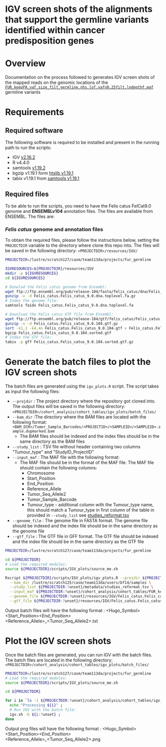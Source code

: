 # IGV screen shots of the alignments that support the germline variants identified within cancer predisposition genes

# Overview
Documentation on the process followed to  generates IGV screen shots of the mapped reads on the genomic locations of the [`FUR_keepPA_vaf_size_filt_germline.nhs.lof.vafn0.25filt.lndepthf.maf`](../../cohort_analysis/cohort_tables/FUR_keepPA_vaf_size_filt_germline.nhs.lof.vafn0.25filt.lndepthf.maf) germline variants 

# Requirements

## Required software
The following software is required to be installed and present in the running path to run the scripts:
- IGV [v2.16.2](https://igv.org/doc/desktop/#DownloadPage/)
- R v4.4.0
- samtools [v1.19.2](https://github.com/samtools/samtools/releases/tag/1.19.2)
- bgzip v1.19.1 form [htslib v1.19.1 ](https://github.com/samtools/htslib/releases/tag/1.19.1)
- tabix v1.19.1 from [samtools v1.19.1](https://github.com/samtools/bcftools/releases/tag/1.19.1)

## Required files

To be able to run the scripts, you need to have the Felis catus FelCat9.0 genome and **ENSEMBLv104** annotation files. The files are available from ENSEMBL. The files are:

### _Felis catus_ genome and annotation files

To obtain the required files, please follow the instructions below, setting the `PROJECTDIR` variable to the directory where clone this repo into. The files will be saved in the following directory: `<PROJECTDIR>/resources/IGV/` 

```bash
PROJECTDIR=/lustre/scratch127/casm/team113da/projects/fur_germline

IGVRESOURCES=${PROJECTDIR}/resources/IGV
mkdir -p ${IGVRESOURCES}
cd ${IGVRESOURCES}  

# Donwlad the Felis catus genome from Ensembl:
wget ftp://ftp.ensembl.org/pub/release-104/fasta/felis_catus/dna/Felis_catus.Felis_catus_9.0.dna.toplevel.fa.gz
gunzip -v -d Felis_catus.Felis_catus_9.0.dna.toplevel.fa.gz
# Index the genome file:
samtools faidx Felis_catus.Felis_catus_9.0.dna.toplevel.fa

# Download the Felis catus GTF file from Ensembl:
wget ftp://ftp.ensembl.org/pub/release-104/gtf/felis_catus/Felis_catus.Felis_catus_9.0.104.gtf.gz
gunzip -v -d Felis_catus.Felis_catus_9.0.104.gtf.gz
sort -k1,1 -k4,4n Felis_catus.Felis_catus_9.0.104.gtf > Felis_catus.Felis_catus_9.0.104.sorted.gtf
bgzip Felis_catus.Felis_catus_9.0.104.sorted.gtf
# Index the GTF file:
tabix -p gff Felis_catus.Felis_catus_9.0.104.sorted.gtf.gz

```

# Generate the batch files to plot the IGV screen shots

The batch files are generated using the `igv_plots.R` script. The script takes as input the following files:

- `--projdir` : The project directory where the repository got cloned into. The output files will be saved in the following directory: `<PROJECTDIR>/cohort_analysis/cohort_tables/igv_plots/batch_files/`
- `--bam_dir` :The directory where the BAM files are located with the following format: `<BAM_DIR>/Tumor_Sample_Barcodes/<PROJECTID>/<SAMPLEID>/<SAMPLEID>.sample.dupmarked.bam`
  - The BAM files should be indexed and the index files should be in the same directory as the BAM files
- `--study_list` : TSV file without header containing two columns "Tumour_type" and "StudyID_ProjectID"
- `--input_maf` : The MAF file with the following format:
  - The MAF file should be in the format of the MAF file. The MAF file should contain the following columns:
    - Chromosome
    - Start_Position
    - End_Position
    - Reference_Allele
    - Tumor_Seq_Allele2
    - Tumor_Sample_Barcode
    - Tumour_type - additional column with the Tumour_type name, this should match a Tumour_type in first column of the table in provided in `--study_list` see [studies_reformat.tsv](../../metadata/studies_reformat.tsv)
- `--genome_file` : The genome file in FASTA format. The genome file should be indexed and the index file should be in the same directory as the genome file
- `--gtf_file` : The GTF file in GFF format. The GTF file should be indexed and the index file should be in the same directory as the GTF file


```bash 
PROJECTDIR=/lustre/scratch127/casm/team113da/projects/fur_germline

cd ${PROJECTDIR}
# Load the required modules:
source ${PROJECTDIR}/scripts/IGV_plots/source_me.sh

Rscript ${PROJECTDIR}/scripts/IGV_plots/igv_plots.R --projdir ${PROJECTDIR:?unset} \
  --bam_dir /lustre/scratch125/casm/team113da/users/bf14/samples \
  --study_list ${PROJECTDIR:?unset}/metadata/studies_reformat.tsv \
  --input_maf ${PROJECTDIR:?unset}/cohort_analysis/cohort_tables/FUR_keepPA_vaf_size_filt_germline.nhs.lof.vafn0.25filt.lndepthf.maf \
  --genome_file ${PROJECTDIR:?unset}/resources/IGV/Felis_catus.Felis_catus_9.0.dna.toplevel.fa \
  --gtf_file ${PROJECTDIR:?unset}/resources/IGV/Felis_catus.Felis_catus_9.0.104.sorted.gtf.gz


```
Output batch files will have the following format : <Hugo_Symbol>_<Chromosome>_<Start_Position>_<End_Position>_<Reference_Allele>_<Tumor_Seq_Allele2>.txt


# Plot the IGV screen shots

Once the batch files are generated, you can run IGV with the batch files. The batch files are located in the following directory: `<PROJECTDIR>/cohort_analysis/cohort_tables/igv_plots/batch_files/`

```bash
PROJECTDIR=/lustre/scratch127/casm/team113da/projects/fur_germline
# Load the required modules:
source ${PROJECTDIR}/scripts/IGV_plots/source_me.sh

cd ${PROJECTDIR}

for i in `ls -1 ${PROJECTDIR:?unset}/cohort_analysis/cohort_tables/igv_plots/batch_files/*.txt`; do
  echo "Processing ${i}" ;
  # Run IGV with the batch file:
  igv.sh -b ${i:?unset} ;
done

```

Output png files will have the following format : <Hugo_Symbol>_<Chromosome>_<Start_Position>_<End_Position>_<Reference_Allele>_<Tumor_Seq_Allele2>.png

